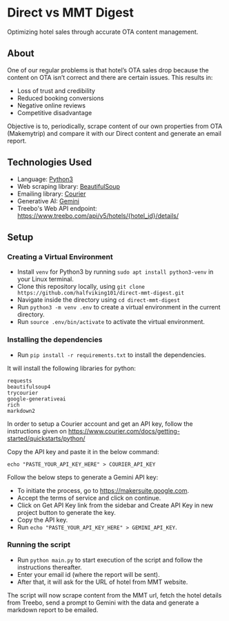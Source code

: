 # Direct vs MMT Digest

Optimizing hotel sales through accurate OTA content management.

## About

One of our regular problems is that hotel’s OTA sales drop because the content on OTA isn’t correct and there are certain issues.  This results in:
- Loss of trust and credibility
- Reduced booking conversions
- Negative online reviews
- Competitive disadvantage

Objective is to, periodically, scrape content of our own properties from OTA (Makemytrip) and compare it with our Direct content and generate an email report.

## Technologies Used

- Language: [Python3](https://www.python.org/)
- Web scraping library: [BeautifulSoup](https://beautiful-soup-4.readthedocs.io/en/latest/)
- Emailing library: [Courier](https://www.courier.com/docs/getting-started/what-is-courier/)
- Generative AI: [Gemini](https://ai.google.dev/tutorials/python_quickstart)
- Treebo's Web API endpoint: https://www.treebo.com/api/v5/hotels/{hotel_id}/details/

## Setup

### Creating a Virtual Environment

- Install `venv` for Python3 by running `sudo apt install python3-venv` in your Linux terminal.
- Clone this repository locally, using `git clone https://github.com/halfviking101/direct-mmt-digest.git`
- Navigate inside the directory using `cd direct-mmt-digest`
- Run `python3 -m venv .env` to create a virtual environment in the current directory.
- Run `source .env/bin/activate` to activate the virtual environment.

### Installing the dependencies

- Run `pip install -r requirements.txt` to install the dependencies.

It will install the following libraries for python:
```
requests
beautifulsoup4
trycourier
google-generativeai
rich
markdown2
```

In order to setup a Courier account and get an API key, follow the instructions given on https://www.courier.com/docs/getting-started/quickstarts/python/

Copy the API key and paste it in the below command:
```
echo "PASTE_YOUR_API_KEY_HERE" > COURIER_API_KEY
```

Follow the below steps to generate a Gemini API key:
- To initiate the process, go to https://makersuite.google.com.
- Accept the terms of service and click on continue.
- Click on Get API Key link from the sidebar and Create API Key in new project button to generate the key.
- Copy the API key.
- Run `echo "PASTE_YOUR_API_KEY_HERE" > GEMINI_API_KEY`.

### Running the script

- Run `python main.py` to start execution of the script and follow the instructions thereafter.
- Enter your email id (where the report will be sent).
- After that, it will ask for the URL of hotel from MMT website.

The script will now scrape content from the MMT url, fetch the hotel details from Treebo, send a prompt to Gemini with the data and generate a markdown report to be emailed.